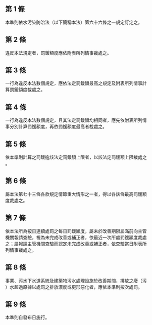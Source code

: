 第 1 條
-------
本準則依水污染防治法（以下簡稱本法）第六十六條之一規定訂定之。

第 2 條
-------
違反本法規定者，罰鍰額度應依附表所列情事裁處之。

第 3 條
-------
一行為違反本法數個規定，應依法定罰鍰額最高之規定及附表所列情事計  
算罰鍰額度裁處之。

第 4 條
-------
一行為違反本法數個規定，且其法定罰鍰額均相同者，應先依附表所列情  
事分別計算罰鍰額度，再依罰鍰額度最高者裁處之。

第 5 條
-------
依本準則計算之罰鍰逾該法定罰鍰額上限者，以該法定罰鍰額上限裁處之  
。

第 6 條
-------
屬本法第七十三條各款規定情節重大情形之一者，得以各該條最高罰鍰額  
度裁處之。

第 7 條
-------
依本法所為按日連續處罰之每日罰鍰額度，屬未於改善期限屆滿前向主管  
機關報請查驗，視為未完成改善或補正者，依最近一次所處罰鍰額度裁處  
之；屬報請主管機關查驗而認定未完成改善或補正者，依查驗當日附表所  
列情事裁處之。

第 8 條
-------
事業、污水下水道系統及建築物污水處理設施於改善期間，排放之廢（污  
）水超過原據以處罰之排放濃度或更形惡化者，應依本準則按次處罰。

第 9 條
-------
本準則自發布日施行。

